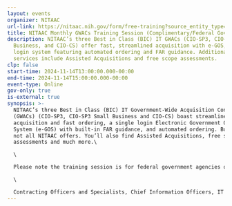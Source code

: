 ```yaml
---
layout: events
organizer: NITAAC
url-link: https://nitaac.nih.gov/form/free-training?source_entity_type=node&source_entity_id=172751#no-back
title: NITAAC Monthly GWACs Training Session (Complimentary/Federal Government Only)
description: NITAAC’s three Best in Class (BIC) IT GWACs (CIO-SP3, CIO-SP3 Small
  Business, and CIO-CS) offer fast, streamlined acquisition with e-GOS, a single
  login system featuring automated ordering and FAR guidance. Additional
  services include Assisted Acquisitions and free scope assessments.
clp: false
start-time: 2024-11-14T13:00:00.000-00:00
end-time: 2024-11-14T15:00:00.000-00:00
event-type: Online
gov-only: true
is-external: true
synopsis: >-
  NITAAC’s three Best in Class (BIC) IT Government-Wide Acquisition Contracts
  (GWACs) (CIO-SP3, CIO-SP3 Small Business and CIO-CS) boast streamlined
  acquisition and fast ordering, a single login Electronic Government Ordering
  System (e-GOS) with built-in FAR guidance, and automated ordering. But that’s
  not all NITAAC offers. You’ll also find Assisted Acquisitions, free scope
  assessments and much more.\

  \

  Please note the training session is for federal government agencies only. If you are not a federal government agency and would like to request a training session, please contact NITAAC Support for assistance.\

  \

  Contracting Officers and Specialists, Chief Information Officers, IT program officials and anyone on your team who is involved in the IT procurement process can benefit from attending a NITAAC training session. All attendees will receive 2 Continuous Learning Points (CLP) for attending this training.
---
```

